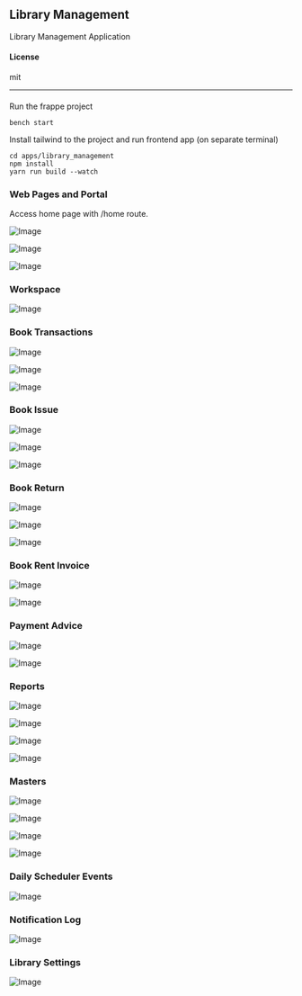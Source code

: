 ## Library Management

Library Management Application

#### License

mit

<hr />

####
Run the frappe project
```
bench start
```
 
Install tailwind to the project and run frontend app (on separate terminal)
 
```
cd apps/library_management
npm install
yarn run build --watch
```

### Web Pages and Portal
Access home page with /home route.
 
![Image](screenshots/01_web/1.0_home_page.png)
 
![Image](screenshots/01_web/1.1_book_list.png)
 
![Image](screenshots/01_web/1.2_book.png)


### Workspace
![Image](screenshots/02_workspace/2.1_workspace.png)
 
### Book Transactions
![Image](screenshots/03_book_transactions/3.1_create_book_transaction.png)
 
![Image](screenshots/03_book_transactions/3.2_view_book_ledger.png)
 
![Image](screenshots/03_book_transactions/3.3_book_transaction_list.png)
 
### Book Issue
![Image](screenshots/04_book_issue/4.1_create_book_issue.png)
 
![Image](screenshots/04_book_issue/4.2_view_book_issue.png)
 
![Image](screenshots/04_book_issue/4.3_book_issue_transaction.png)
 
### Book Return
![Image](screenshots/05_book_return/5.1_create_book_return.png)
 
![Image](screenshots/05_book_return/5.2_view_book_ledger.png)
 
![Image](screenshots/05_book_return/5.3_book_return_list.png)
 
### Book Rent Invoice
![Image](screenshots/06_invoice/6.1_create_rent_invoice.png)
 
![Image](screenshots/06_invoice/6.2_view_rent_invoice_list.png)
 
### Payment Advice
![Image](screenshots/07_payments/7.1_create_payment_advice.png)
 
![Image](screenshots/07_payments/7.2_payment_advice_list.png)
 
### Reports
![Image](screenshots/08_reports/8.1_report_1.png)
 
![Image](screenshots/08_reports/8.2_report_2.png)
 
![Image](screenshots/08_reports/8.3_report_3.png)
 
![Image](screenshots/08_reports/8.4_report_4.png)
 
### Masters
![Image](screenshots/09_masters/9.1_book.png)
 
![Image](screenshots/09_masters/9.2_author.png)
 
![Image](screenshots/09_masters/9.3_publication.png)
 
![Image](screenshots/09_masters/9.4_warehouse.png)
 
### Daily Scheduler Events
![Image](screenshots/10_scheduled_jobs/10.1_check_outstanding_more_than_limit.png)
 
### Notification Log
![Image](screenshots/11_notification_log/11.1_notification_log.png)
 
### Library Settings
![Image](screenshots/12_library_settings/12.1_library_settings.png)
